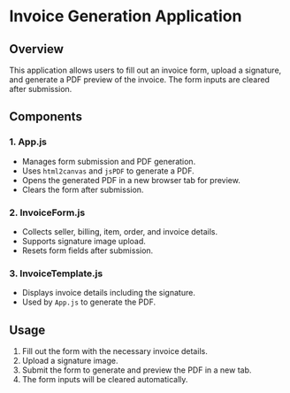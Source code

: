 # Invoice Generation Application

## Overview

This application allows users to fill out an invoice form, upload a signature, and generate a PDF preview of the invoice. The form inputs are cleared after submission.

## Components

### 1. App.js
- Manages form submission and PDF generation.
- Uses `html2canvas` and `jsPDF` to generate a PDF.
- Opens the generated PDF in a new browser tab for preview.
- Clears the form after submission.

### 2. InvoiceForm.js
- Collects seller, billing, item, order, and invoice details.
- Supports signature image upload.
- Resets form fields after submission.

### 3. InvoiceTemplate.js
- Displays invoice details including the signature.
- Used by `App.js` to generate the PDF.

## Usage

1. Fill out the form with the necessary invoice details.
2. Upload a signature image.
3. Submit the form to generate and preview the PDF in a new tab.
4. The form inputs will be cleared automatically.
